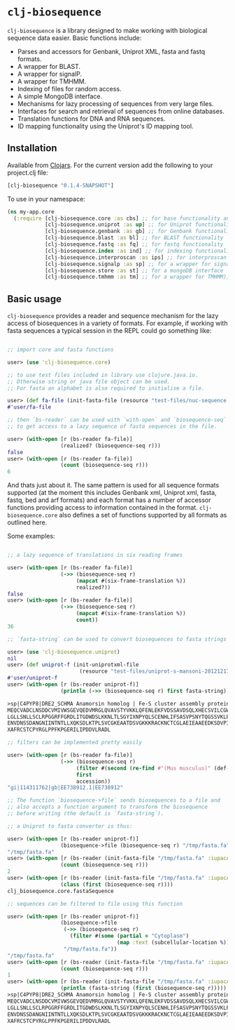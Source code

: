 # `clj-biosequence`

`clj-biosequence` is a library designed to make working with
biological sequence data easier. Basic functions include:

- Parses and accessors for Genbank, Uniprot XML, fasta and fastq formats.
- A wrapper for BLAST.
- A wrapper for signalP.
- A wrapper for TMHMM.
- Indexing of files for random access.
- A simple MongoDB interface.
- Mechanisms for lazy processing of sequences from very large files.
- Interfaces for search and retrieval of sequences from online databases.
- Translation functions for DNA and RNA sequences.
- ID mapping functionality using the Uniprot's ID mapping tool.

## Installation

Available from [Clojars](https://clojars.org/clj-biosequence). For the
current version add the following to your project.clj file:

```clojure
[clj-biosequence "0.1.4-SNAPSHOT"]
```

To use in your namespace:

```clojure
(ns my-app.core
  (:require [clj-biosequence.core :as cbs] ;; for base functionality and fasta
  	        [clj-biosequence.uniprot :as up] ;; for Uniprot functionality
	        [clj-biosequence.genbank :as gb] ;; for Genbank functionality
	        [clj-biosequence.blast :as bl] ;; for BLAST functionality
            [clj-biosequence.fastq :as fq] ;; for fastq functionality
            [clj-biosequence.index :as ind] ;; for indexing functionality
            [clj-biosequence.interproscan :as ips] ;; for interproscan functionality
	        [clj-biosequence.signalp :as sp] ;; for a wrapper for signalp
            [clj-biosequence.store :as st] ;; for a mongoDB interface
            [clj-biosequence.tmhmm :as tm] ;; for a wrapper for TMHMM))
```

## Basic usage

`clj-biosequence` provides a reader and sequence mechanism for the
lazy access of biosequences in a variety of formats. For example, if
working with fasta sequences a typical session in the REPL could go
something like:

```clojure

;; import core and fasta functions

user> (use 'clj-biosequence.core)

;; to use test files included in library use clojure.java.io.
;; Otherwise string or java file object can be used.
;; For fasta an alphabet is also required to initialise a file.

user> (def fa-file (init-fasta-file (resource "test-files/nuc-sequence.fasta") :iupacNucleicAcids))
#'user/fa-file

;; then `bs-reader` can be used with `with-open` and `biosequence-seq`
;; to get access to a lazy sequence of fasta sequences in the file.

user> (with-open [r (bs-reader fa-file)]
                 (realized? (biosequence-seq r)))
false
user> (with-open [r (bs-reader fa-file)]
                 (count (biosequence-seq r)))
6
```

And thats just about it. The same pattern is used for all sequence
formats supported (at the moment this includes Genbank xml, Uniprot
xml, fasta, fastq, bed and arf formats) and each format has a number
of accessor functions providing access to information contained in the
format. `clj-biosequence.core` also defines a set of functions
supported by all formats as outlined here.

Some examples:

```clojure

;; a lazy sequence of translations in six reading frames

user> (with-open [r (bs-reader fa-file)]
                 (->> (biosequence-seq r)
                      (mapcat #(six-frame-translation %))
                      realized?))
false
user> (with-open [r (bs-reader fa-file)]
                 (->> (biosequence-seq r)
                      (mapcat #(six-frame-translation %))
                      count))
36

;; `fasta-string` can be used to convert biosequences to fasta strings

user> (use 'clj-biosequence.uniprot)
nil
user> (def uniprot-f (init-uniprotxml-file
                       (resource "test-files/uniprot-s-mansoni-20121217.xml")))
#'user/uniprot-f
user> (with-open [r (bs-reader uniprot-f)]
                 (println (->> (biosequence-seq r) first fasta-string)))

>sp|C4PYP8|DRE2_SCHMA Anamorsin homolog | Fe-S cluster assembly protein DRE2 homolog [Schistosoma mansoni]
MEQCVADCLNSDDCVMIVWSGEVQEDVMRGLQVAVSTYVKKLQFENLEKFVDSSAVDSQLXHECSVILCGWPNSISVNILK
LGLLSNLLSCLRPGGRFFGRDLITGDWDSLKKNLTLSGYIXNPYQLSCENHLIFSASVPSNYTQGSSVKLPWANSDVEAAW
ENVDNSSDANGNIINTNTLLXQKSDLKTPLSVCGKEAATDSVGKKKRACKNCTCGLAEIEAAEEDKSDVPISSCGNCYLGD
XAFRCSTCPYRGLPPFKPGERILIPDDVLRADL

;; filters can be implemented pretty easily

user> (with-open [r (bs-reader fa-file)]
                 (->> (biosequence-seq r)
                      (filter #(second (re-find #"(Mus musculus)" (def-line %))))
                      first
                      accession))
"gi|114311762|gb|EE738912.1|EE738912"

;; The function `biosequence->file` sends biosequences to a file and
;; also accepts a function argument to transform the biosequence
;; before writing (the default is `fasta-string`).

;; a Uniprot to fasta converter is thus:

user> (with-open [r (bs-reader uniprot-f)]
                 (biosequence->file (biosequence-seq r) "/tmp/fasta.fa"))
"/tmp/fasta.fa"
user> (with-open [r (bs-reader (init-fasta-file "/tmp/fasta.fa" :iupacAminoAcids))]
                 (count (biosequence-seq r)))
2
user> (with-open [r (bs-reader (init-fasta-file "/tmp/fasta.fa" :iupacAminoAcids))]
                 (class (first (biosequence-seq r))))
clj_biosequence.core.fastaSequence

;; sequences can be filtered to file using this function

user> (with-open [r (bs-reader uniprot-f)]
                 (biosequence->file
                  (->> (biosequence-seq r)
                    (filter #(some (partial = "Cytoplasm")
                                   (map :text (subcellular-location %)))))
                  "/tmp/fasta.fa"))
"/tmp/fasta.fa"
user> (with-open [r (bs-reader (init-fasta-file "/tmp/fasta.fa" :iupacAminoAcids))]
                 (count (biosequence-seq r)))
1
user> (with-open [r (bs-reader (init-fasta-file "/tmp/fasta.fa" :iupacAminoAcids))]
                 (println (fasta-string (first (biosequence-seq r)))))
>sp|C4PYP8|DRE2_SCHMA Anamorsin homolog | Fe-S cluster assembly protein DRE2 homolog [Schistosoma mansoni]
MEQCVADCLNSDDCVMIVWSGEVQEDVMRGLQVAVSTYVKKLQFENLEKFVDSSAVDSQLXHECSVILCGWPNSISVNILK
LGLLSNLLSCLRPGGRFFGRDLITGDWDSLKKNLTLSGYIXNPYQLSCENHLIFSASVPSNYTQGSSVKLPWANSDVEAAW
ENVDNSSDANGNIINTNTLLXQKSDLKTPLSVCGKEAATDSVGKKKRACKNCTCGLAEIEAAEEDKSDVPISSCGNCYLGD
XAFRCSTCPYRGLPPFKPGERILIPDDVLRADL

```

